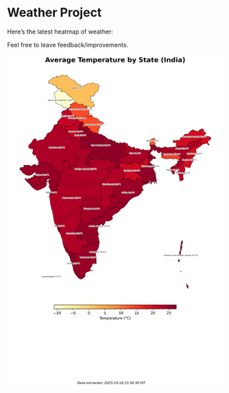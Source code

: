 # Weather Project

Here’s the latest heatmap of weather:

Feel free to leave feedback/improvements.

![India Heatmap](docs/assets/india_heatmap.png?v=F3DA7A)
